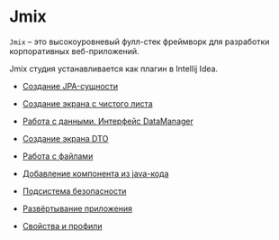 # Jmix

`Jmix` – это высокоуровневый фулл-стек фреймворк для разработки корпоративных веб-приложений. 

Jmix студия устанавливается как плагин в Intellij Idea. 

- [Создание JPA-сущности](./jpa-entity.md)

- [Создание экрана с чистого листа](./creates-new-screen.md)

- [Работа с данными. Интерфейс DataManager](./data-manager.md)

- [Создание экрана DTO](./dto-view.md)

- [Работа с файлами](./files.md)

- [Добавление компонента из java-кода](./add-component.md)

- [Подсистема безопасности](./security.md)

- [Развёртывание приложения](./deploy.md)

- [Свойства и профили](./properties-profiles.md)